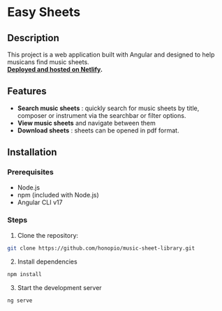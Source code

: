 # Easy Sheets

## Description
This project is a web application built with Angular and designed to help musicans find music sheets.  
**[Deployed and hosted on Netlify](https://easy-sheets.netlify.app).**


## Features
- **Search music sheets** : quickly search for music sheets by title, composer or instrument via the searchbar or filter options.
- **View music sheets** and navigate between them
- **Download sheets** : sheets can be opened in pdf format.

## Installation

### Prerequisites

- Node.js
- npm (included with Node.js)
- Angular CLI v17

### Steps

1. Clone the repository:
```sh
git clone https://github.com/honopio/music-sheet-library.git
```

2. Install dependencies
```sh
npm install
```

3. Start the development server
```sh
ng serve
```

